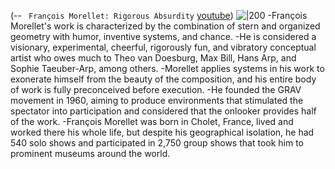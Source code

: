 (-- ` François Morellet: Rigorous Absurdity` [youtube](https://youtu.be/QmXDF_IZcF8?t=5))
![|200](https://i.ytimg.com/vi/QmXDF_IZcF8/hqdefault.jpg)
-François Morellet's work is characterized by the combination of stern and organized geometry with humor, inventive systems, and chance. -He is considered a visionary, experimental, cheerful, rigorously fun, and vibratory conceptual artist who owes much to Theo van Doesburg, Max Bill, Hans Arp, and Sophie Taeuber-Arp, among others. -Morellet applies systems in his work to exonerate himself from the beauty of the composition, and his entire body of work is fully preconceived before execution. -He founded the GRAV movement in 1960, aiming to produce environments that stimulated the spectator into participation and considered that the onlooker provides half of the work. -François Morellet was born in Cholet, France, lived and worked there his whole life, but despite his geographical isolation, he had 540 solo shows and participated in 2,750 group shows that took him to prominent museums around the world.